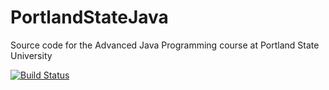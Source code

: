 PortlandStateJava
=================

Source code for the Advanced Java Programming course at Portland State University

[![Build Status](https://buildhive.cloudbees.com/job/DavidWhitlock/job/PortlandStateJava/badge/icon)](https://buildhive.cloudbees.com/job/DavidWhitlock/job/PortlandStateJava/)